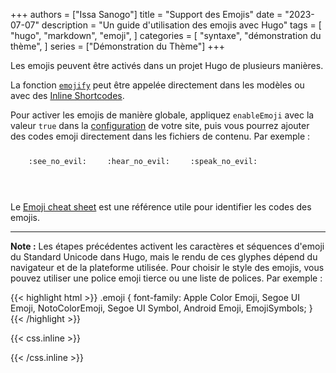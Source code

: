 +++
authors = ["Issa Sanogo"]
title = "Support des Emojis"
date = "2023-07-07"
description = "Un guide d'utilisation des emojis avec Hugo"
tags = [
    "hugo",
    "markdown",
    "emoji",
]
categories = [
    "syntaxe",
    "démonstration du thème",
]
series = ["Démonstration du Thème"]
+++

Les emojis peuvent être activés dans un projet Hugo de plusieurs manières.

<!--more-->

La fonction [`emojify`](https://gohugo.io/functions/emojify/) peut être appelée directement dans les modèles ou avec des [Inline Shortcodes](https://gohugo.io/templates/shortcode-templates/#inline-shortcodes).

Pour activer les emojis de manière globale, appliquez `enableEmoji` avec la valeur `true` dans la [configuration](https://gohugo.io/getting-started/configuration/) de votre site, puis vous pourrez ajouter des codes emoji directement dans les fichiers de contenu. Par exemple :

<p><span class="nowrap"><span class="emojify">🙈</span> <code>:see_no_evil:</code></span>  <span class="nowrap"><span class="emojify">🙉</span> <code>:hear_no_evil:</code></span>  <span class="nowrap"><span class="emojify">🙊</span> <code>:speak_no_evil:</code></span></p>
<br>

Le [Emoji cheat sheet](http://www.emoji-cheat-sheet.com/) est une référence utile pour identifier les codes des emojis.

---

**Note :** Les étapes précédentes activent les caractères et séquences d'emoji du Standard Unicode dans Hugo, mais le rendu de ces glyphes dépend du navigateur et de la plateforme utilisée. Pour choisir le style des emojis, vous pouvez utiliser une police emoji tierce ou une liste de polices. Par exemple :

{{< highlight html >}}
.emoji {
font-family: Apple Color Emoji, Segoe UI Emoji, NotoColorEmoji, Segoe UI Symbol, Android Emoji, EmojiSymbols;
}
{{< /highlight >}}

{{< css.inline >}}

<style>
.emojify {
	font-family: Apple Color Emoji, Segoe UI Emoji, NotoColorEmoji, Segoe UI Symbol, Android Emoji, EmojiSymbols;
	font-size: 2rem;
	vertical-align: middle;
}
@media screen and (max-width:650px) {
  .nowrap {
    display: block;
    margin: 25px 0;
  }
}
</style>

{{< /css.inline >}}
